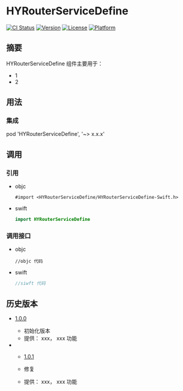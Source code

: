 # HYRouterServiceDefine

[![CI Status](https://img.shields.io/travis/defualt_author/HYRouterServiceDefine.svg?style=flat)](https://travis-ci.org/defualt_author/HYRouterServiceDefine)
[![Version](https://img.shields.io/cocoapods/v/HYRouterServiceDefine.svg?style=flat)](https://cocoapods.org/pods/HYRouterServiceDefine)
[![License](https://img.shields.io/cocoapods/l/HYRouterServiceDefine.svg?style=flat)](https://github.com/defualt_author/HYRouterServiceDefine/blob/701ff106db3caa805f9dab12df7749c03c889c47/LICENSE)
[![Platform](https://img.shields.io/cocoapods/p/HYRouterServiceDefine.svg?style=flat)](https://cocoapods.org/pods/HYRouterServiceDefine)

## 摘要

HYRouterServiceDefine 组件主要用于：

- 1
- 2

## 用法

### 集成

pod 'HYRouterServiceDefine', '~> x.x.x'

## 调用

### 引用

- objc

  ```objc
  #import <HYRouterServiceDefine/HYRouterServiceDefine-Swift.h>
  ```

- swift

  ```swift
  import HYRouterServiceDefine
  ```

### 调用接口

- objc
  ```objc
  //objc 代码
  ```

- swift

  ```swift
  //siwft 代码
  ```

## 历史版本

- [1.0.0](http://github/defualt_author/HYRouterServiceDefine/tag/1.0.0)

  - 初始化版本
  - 提供： xxx， xxx 功能

- - [1.0.1](http://github/defualt_author/HYRouterServiceDefine/tag/1.0.1)

  - 修复
  - 提供： xxx， xxx 功能
